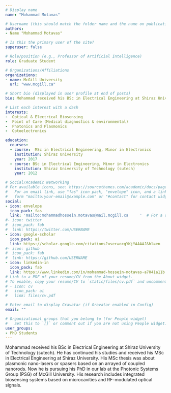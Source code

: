 ```yaml
---
# Display name
name: "Mohammad Motavas"

# Username (this should match the folder name and the name on publications)
authors:
- Name "Mohammad Motavas"

# Is this the primary user of the site?
superuser: false

# Role/position (e.g., Professor of Artificial Intelligence)
role: Graduate Student

# Organizations/Affiliations
organizations:
- name: McGill University
  url: "www.mcgill.ca"

# Short bio (displayed in user profile at end of posts)
bio: Mohammad received his BSc in Electrical Engineering at Shiraz University of Technology (sutech). He has continued his studies and received his MSc in Electrical Engineering at Shiraz University. His MSc thesis was about plasmonic nano-lasers or spasers based on an arrayed of coupled nanorods. Now he is pursuing his PhD in our lab at the Photonic Systems Group (PSG) of McGill University. His research includes integrated biosensing systems based on microcavities and RF-modulated optical signals.

# List each interest with a dash
interests:
-  Optical & Electrical Biosensing
-  Point of Care (Medical diagnostics & environmental)
-  Photonics and Plasmonics 
-  Optoelectronics

education:
  courses:
  - course:  MSc in Electrical Engineering, Minor in Electronics
    institution: Shiraz University
    year: 2017
  - course: BSc in Electrical Engineering, Minor in Electronics
    institution: Shiraz University of Technology (sutech)
    year: 2012

# Social/Academic Networking
# For available icons, see: https://sourcethemes.com/academic/docs/page-builder/#icons
#   For an email link, use "fas" icon pack, "envelope" icon, and a link in the
#   form "mailto:your-email@example.com" or "#contact" for contact widget.
social:
- icon: envelope
  icon_pack: fas
  link: 'mailto:mohammadhossein.motavas@mail.mcgill.ca     '  # For a direct email link, use "mailto:test@example.org".
#- icon: twitter
#  icon_pack: fab
#  link: https://twitter.com/USERNAME
- icon: google-scholar
  icon_pack: ai
  link: https://scholar.google.com/citations?user=ocgYKjYAAAAJ&hl=en
#- icon: github
#  icon_pack: fab
#  link: https://github.com/USERNAME
- icon: linkedin-in
  icon_pack: fab
  link: https://www.linkedin.com/in/mohammad-hossein-motavas-a7041a11b
# Link to a PDF of your resume/CV from the About widget.
# To enable, copy your resume/CV to `static/files/cv.pdf` and uncomment the lines below.
# - icon: cv
#   icon_pack: ai
#   link: files/cv.pdf

# Enter email to display Gravatar (if Gravatar enabled in Config)
email: ""

# Organizational groups that you belong to (for People widget)
#   Set this to `[]` or comment out if you are not using People widget.
user_groups:
- PhD Students
---
```

Mohammad received his BSc in Electrical Engineering at Shiraz University of Technology (sutech). He has continued his studies and received his MSc in Electrical Engineering at Shiraz University. His MSc thesis was about plasmonic nano-lasers or spasers based on an arrayed of coupled nanorods. Now he is pursuing his PhD in our lab at the Photonic Systems Group (PSG) of McGill University. His research includes integrated biosensing systems based on microcavities and RF-modulated optical signals.
